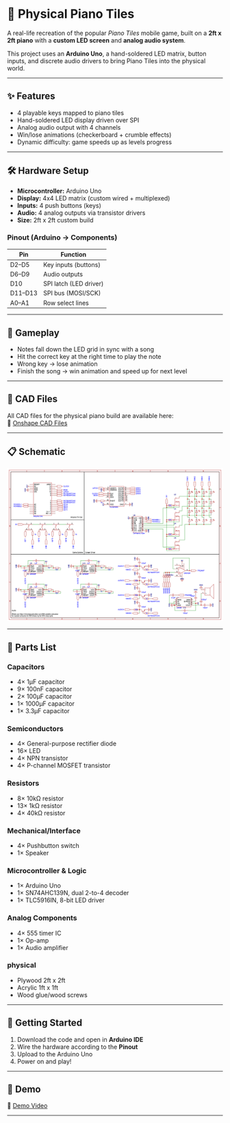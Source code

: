 # 🎹 Physical Piano Tiles

A real-life recreation of the popular *Piano Tiles* mobile game, built on a **2ft x 2ft piano** with a **custom LED screen** and **analog audio system**.  

This project uses an **Arduino Uno**, a hand-soldered LED matrix, button inputs, and discrete audio drivers to bring Piano Tiles into the physical world.  

---

## ✨ Features
- 4 playable keys mapped to piano tiles  
- Hand-soldered LED display driven over SPI  
- Analog audio output with 4 channels  
- Win/lose animations (checkerboard + crumble effects)  
- Dynamic difficulty: game speeds up as levels progress   

---

## 🛠️ Hardware Setup
- **Microcontroller:** Arduino Uno  
- **Display:** 4x4 LED matrix (custom wired + multiplexed)  
- **Inputs:** 4 push buttons (keys)  
- **Audio:** 4 analog outputs via transistor drivers  
- **Size:** 2ft x 2ft custom build  

### Pinout (Arduino → Components)
| Pin   | Function          |
|-------|------------------|
| D2–D5 | Key inputs (buttons) |
| D6–D9 | Audio outputs     |
| D10   | SPI latch (LED driver) |
| D11–D13 | SPI bus (MOSI/SCK) |
| A0–A1 | Row select lines  |

---

## 🎵 Gameplay
- Notes fall down the LED grid in sync with a song  
- Hit the correct key at the right time to play the note  
- Wrong key → lose animation  
- Finish the song → win animation and speed up for next level  

---

## 📂 CAD Files
All CAD files for the physical piano build are available here:  
🔗 [Onshape CAD Files](https://cad.onshape.com/documents/6f750370d802f45d631022e7/w/77947f8f69402a572d0c1280/e/21f73c9ca73a5f59ce34e73c?renderMode=0&uiState=686adfc845e90a37d9e83f3e)

---

## 📋 Schematic
![Piano Tiles Schematic](Images/SCH_PianoTiles_1-PianoTiles_2025-08-21.png)

---

## 🔧 Parts List

### Capacitors
- 4× 1µF capacitor 
- 9× 100nF capacitor   
- 2× 100µF capacitor 
- 1× 1000µF capacitor
- 1× 3.3µF capacitor 

### Semiconductors
- 4× General-purpose rectifier diode
- 16× LED
- 4× NPN transistor
- 4× P-channel MOSFET transistor

### Resistors
- 8× 10kΩ resistor 
- 13× 1kΩ resistor 
- 4× 40kΩ resistor 

### Mechanical/Interface
- 4× Pushbutton switch
- 1× Speaker

### Microcontroller & Logic
- 1× Arduino Uno
- 1× SN74AHC139N, dual 2-to-4 decoder 
- 1× TLC5916IN, 8-bit LED driver 

### Analog Components
- 4× 555 timer IC 
- 1× Op-amp 
- 1× Audio amplifier


### physical

- Plywood 2ft x 2ft
- Acrylic 1ft x 1ft
- Wood glue/wood screws

---



## 🚀 Getting Started
1. Download the code and open in **Arduino IDE**  
2. Wire the hardware according to the **Pinout**  
3. Upload to the Arduino Uno  
4. Power on and play!  

---

## 🎨 Demo
🔗 [Demo Video](https://drive.google.com/file/d/1tWbtapWxAAcRH7cZoWcML4gQHKBUc-q2/view?usp=sharing)

---
